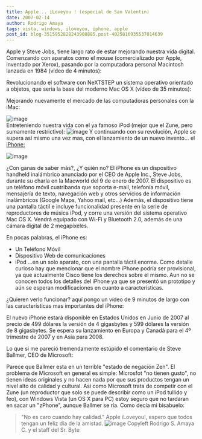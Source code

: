 ```yaml
---
title: Apple... iLoveyou ! (especial de San Valentin)
date: 2007-02-14
author: Rodrigo Amaya
tags: vista, windows, iloveyou, iphone, apple
post_id: blog-3515952828243908885.post-4025816935537014639
---
```


Apple y Steve Jobs, tiene largo rato de estar mejorando nuestra vida digital. Comenzando con aparatos como el mouse (comercializado por Apple, inventado por Xerox), pasando por la computadora personal Macintosh lanzada en 1984 (vídeo de 4 minutos):

Revolucionando el software con NeXTSTEP un sistema operativo orientado a objetos, que seria la base del moderno Mac OS X (vídeo de 35 minutos):

Mejorando nuevamente el mercado de las computadoras personales con la iMac:

![image](https://bp0.blogger.com/_ayvorITawE4/RdOcH6SA95I/AAAAAAAAAGU/TLQeSTmuRVU/s400/SteveiMac.jpg)    
Entreteniendo nuestra vida con el ya famoso iPod (mejor que el Zune, pero sumamente restrictivo):
![image](https://bp3.blogger.com/_ayvorITawE4/RdOdLqSA97I/AAAAAAAAAGk/bMosdnNVBpA/s200/ipodu2.JPG)    Y continuando con
su revolución, Apple se supera así mismo una vez mas, con el lanzamiento de un nuevo invento... el [iPhone:](https://www.apple.com/iphone/)

![image](https://bp3.blogger.com/_ayvorITawE4/RdOTiqSA94I/AAAAAAAAAGM/YOhh_id6O5M/s400/indexhero20070109.jpg)    

¿Con ganas de saber más?, ¿Y quién no? El iPhone es un dispositivo handheld inalámbrico anunciado por el CEO de Apple Inc., Steve Jobs, durante su charla en la Macworld del 9 de enero de 2007. El dispositivo es un teléfono móvil cuatribanda que soporta e-mail, telefonía móvil, mensajería de texto, navegación web y otros servicios de información inalámbricos (Google Maps, Yahoo mail, etc...) Además, el dispositivo tiene una pantalla táctil e incluye funcionalidad presente en la serie de reproductores de música iPod, y corre una versión del sistema operativo Mac OS X. Vendrá equipado con Wi-Fi y Bluetooth 2.0, además de una cámara digital de 2 megapíxeles.

En pocas palabras, el iPhone es:

- Un Teléfono Móvil
- Dispositivo Web de comunicaciones
- iPod
...en un solo aparato, con una pantalla táctil enorme. Como detalle curioso hay que mencionar que el nombre iPhone podría ser provisional, ya que actualmente Cisco tiene los derechos sobre el mismo. Aun no se conocen todos los detalles del iPhone ya que se presentó un prototipo y aún se esperan modificaciones en cuanto a características.

¿Quieren verlo funcionar? aquí pongo un vídeo de 9 minutos de largo con las características mas importantes del iPhone:

El nuevo iPhone estará disponible en Estados Unidos en Junio de 2007 al precio de 499 dólares la versión de 4 gigasbytes y 599 dólares la versión de 8 gigasbytes. Se espera su lanzamiento en Europa y Canadá para el 4º trimestre de 2007 y en Asia para 2008.

Lo que si me pareció tremendamente estúpido el comentario de Steve Ballmer, CEO de Microsoft:

Parece que Ballmer esta en un terrible "estado de negación Zen". El problema de Microsoft en general es simple: Microsfot "no tienen gusto", no tienen ideas originales y no hacen nada por que sus productos tengan un nivel alto de calidad y cultural. Asi como Microsoft trata de competir con el Zune (un reproductor que solo se puede describir como un iPod tullido y feo), con Windows Vista (un OS X para PC) estoy seguro que no tardaran en sacar un "zPhone", aunque Ballmer se ría. Como decía mi bisabuelo:
> "No es
> caro cuando hay calidad."
Apple iLoveyou!, espero que todos tengan un feliz día de la amistad.
![image](https://bp3.blogger.com/_ayvorITawE4/RdRyNaSA98I/AAAAAAAAAG8/UhMnj-p_Ofs/s320/valentine_katamari.png)    Copyleft Rodrigo S. Amaya C. y el staff del Sr.
Byte